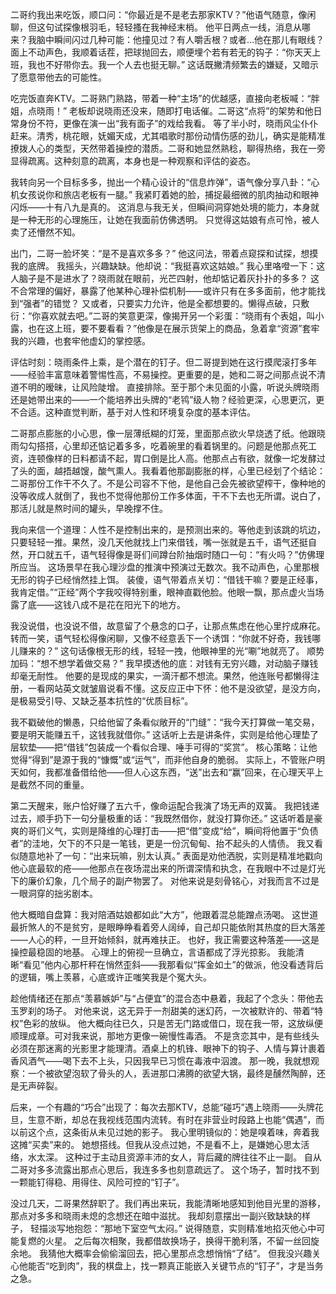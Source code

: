 二哥约我出来吃饭，顺口问：“你最近是不是老去那家KTV？”他语气随意，像闲聊，但这句试探像根羽毛，轻轻搔在我神经末梢。 他平日两点一线，消息从哪来？我脑中瞬间闪过几种可能：他撞见过？有人嚼舌根？或者…他在那儿有眼线？ 面上不动声色，我顺着话茬，把球抛回去，顺便埋个若有若无的钩子：“你天天上班，我也不好带你去。我一个人去也挺无聊。” 这话既撇清频繁去的嫌疑，又暗示了愿意带他去的可能性。

吃完饭直奔KTV。二哥熟门熟路，带着一种“主场”的优越感，直接向老板喊：“胖姐，点晓雨！” 老板却说晓雨还没来，随即打电话催。二哥这“点将”的架势和他日常身份不符，更像在演一出“我有面子”的戏给我看。 等了半小时，晓雨风尘仆仆赶来。清秀，桃花眼，妩媚天成，尤其唱歌时那份动情伤感的劲儿，确实是能精准撩拨人心的类型，天然带着操控的潜质。二哥和她显然熟稔，聊得热络，我在一旁显得疏离。这种刻意的疏离，本身也是一种观察和评估的姿态。

我转向另一个目标多多，抛出一个精心设计的“信息炸弹”，语气像分享八卦：“心机女孩说你和旅店老板有一腿。” 我紧盯着她的脸，捕捉最细微的肌肉抽动和眼神闪烁——十有八九是真的。 这消息与我无关，但瞬间洞穿她处境的能力，本身就是一种无形的心理施压，让她在我面前仿佛透明。 只觉得这姑娘有点可怜，被人卖了还懵然不知。

出门，二哥一脸坏笑：“是不是喜欢多多？” 他这问法，带着点窥探和试探，想摸我的底牌。 我摇头，兴趣缺缺。他却说：“我挺喜欢这姑娘。” 我心里咯噔一下：这人脑子是不是进水了？晓雨就在眼前，光芒四射，他却惦记着灰扑扑的多多？ 这不合常理的偏好，暴露了他某种心理补偿机制——或许只有在多多面前，他才能找到“强者”的错觉？ 又或者，只要实力允许，他是全都想要的。懒得点破，只敷衍：“你喜欢就去吧。”二哥的笑意更深，像揭开另一个彩蛋：“晓雨有个表姐，叫小露，也在这上班，要不要看看？”他像是在展示货架上的商品，急着拿“资源”套牢我的兴趣，也套牢他虚幻的掌控感。

评估时刻：晓雨条件上乘，是个潜在的钉子。但二哥提到她在这行摸爬滚打多年——经验丰富意味着警惕性高，不易操控。更重要的是，她和二哥之间那点说不清道不明的暧昧，让风险陡增。 直接排除。至于那个未见面的小露，听说头牌晓雨还是她带出来的——一个能培养出头牌的“老鸨”级人物？经验更深，心思更沉，更不合适。这种直觉判断，基于对人性和环境复杂度的基本评估。

二哥那点膨胀的小心思，像一层薄纸糊的灯笼，里面那点欲火早烧透了纸。他跟晓雨勾勾搭搭，心里却还惦记着多多，吃着碗里的看着锅里的。问题是他那点死工资，连顿像样的日料都请不起，胃口倒是比人高。他那点占有欲，就像一坨发酵过了头的面，越捂越馊，酸气熏人。我看着他那副膨胀的样，心里已经划了个结论：二哥那份工作干不久了。不是公司容不下他，是他自己会先被欲望榨干，像种地的没等收成人就倒了，我也不觉得他那份工作多体面，干不下去也无所谓。说白了，那活儿就是熬时间的罐头，早晚撑不住。

我向来信一个道理：人性不是控制出来的，是预测出来的。等他走到该跳的坑边，只要轻轻一推。果然，没几天他就找上门来借钱，嘴一张就是五千，语气还挺自然，开口就五千，语气轻得像是哥们间蹲台阶抽烟时随口一句：“有火吗？”仿佛理所应当。 这场景早在我心理沙盘的推演中预演过无数次。我不动声色，心里那根无形的钩子已经悄然挂上饵。 装傻，语气带着点关切：“借钱干嘛？要是正经事，我肯定借。”“正经”两个字我咬得特别重，眼神直戳他脸。他眼一飘，那点虚火当场露了底——这钱八成不是花在阳光下的地方。

我没说借，也没说不借，故意留了个悬念的口子，让那点焦虑在他心里拧成麻花。 转而一笑，语气轻松得像闲聊，又像不经意丢下一个诱饵：“你就不好奇，我钱哪儿赚来的？” 这句话像根无形的线，轻轻一拽，他眼神里的光“唰”地就亮了。 顺势加码：“想不想学着做交易？” 我早摸透他的底：对钱有无穷兴趣，对动脑子赚钱却毫无耐性。 他要的是现成的果实，一滴汗都不想流。果然，他连账号都懒得注册，一看网站英文就皱眉说看不懂。这反应正中下怀：他不是没欲望，是没方向，是极易受引导、又缺乏基本抗性的“优质目标”。

我不戳破他的懒愚，只给他留了条看似敞开的“门缝”：“我今天打算做一笔交易，要是明天能赚五千，这钱我就借你。” 这话听上去是讲条件，实则是给他心理垫了层软垫——把“借钱”包装成一个看似合理、唾手可得的“奖赏”。 核心策略：让他觉得“得到”是源于我的“慷慨”或“运气”，而非他自身的脆弱。 实际上，不管账户明天如何，我都准备借给他——但人心这东西，“送”出去和“赢”回来，在心理天平上是截然不同的重量。

第二天醒来，账户恰好赚了五六千，像命运配合我演了场无声的双簧。 我把钱递过去，顺手扔下一句分量极重的话：“我既然借你，就没打算你还。” 这话听着是豪爽的哥们义气，实则是降维的心理打击——把“借”变成“给”，瞬间将他置于“负债者”的洼地，欠下的不只是一笔钱，更是一份沉甸甸、抬不起头的人情债。 我又看似随意地补了一句：“出来玩嘛，别太认真。” 表面是劝他洒脱，实则是精准地戳向他心底最软的疮——他那点在夜场混出来的所谓深情和执念，在我眼中不过是灯光下的廉价幻象，几个局子的副产物罢了。 对他来说是刻骨铭心，对我而言不过是一眼洞穿的拙劣剧本。

他大概暗自盘算：我对陪酒姑娘都如此“大方”，他跟着混总能蹭点汤喝。 这世道最折煞人的不是贫穷，是眼睁睁看着旁人阔绰，自己却只能依附其热度的巨大落差——人心的秤，一旦开始倾斜，就再难扶正。 也好，我正需要这种落差——这是操控最稳固的地基。 心理上的俯视一旦确立，言语都成了浮光掠影。 我能清晰“看见”他内心那杆秤在悄然歪斜——我那看似“挥金如土”的做派，他没看透背后的逻辑，嘴上羡慕，心底或许正嗤笑我是个冤大头。

趁他情绪还在那点“羡慕嫉妒”与“占便宜”的混合态中悬着，我起了个念头：带他去玉罗刹的场子。 对他来说，这无异于一剂甜美的迷幻药，一次被默许的、带着“特权”色彩的放纵。 他大概向往已久，只是苦无门路或借口，现在我一带，这放纵便顺理成章。可对我来说，那地方更像一碗慢性毒酒。 不是贪恋其中，是有些线头必须在那迷离的光影里才能理清。酒桌上的机锋、眼神下的钩子、人情与算计裹着香风酒气——喝下去不上头，只因我早已习惯在毒液中泅渡。 那一晚，我就想观察：一个被欲望泡软了骨头的人，丢进那口沸腾的欲望大锅，最终是醺然陶醉，还是无声碎裂。

后来，一个有趣的“巧合”出现了：每次去那KTV，总能“碰巧”遇上晓雨——头牌花旦，生意不断，却总在我视线范围内流转。有时在非营业时段路上也能“偶遇”，而以前这个点，这条街从未见过她的影子。 我心里明镜似的：她是嗅着味，奔着我这摊“买卖”来的。 她想搭线。但我从没点过她，不是看不上，是嫌她心思太活络，水太深。 这种过于主动且资源丰沛的女人，背后藏的牌往往不止一副。 自从二哥对多多流露出那点心思后，我连多多也刻意疏远了。 这个场子，暂时找不到一颗能钉得稳、用得住、风险可控的“钉子”。

没过几天，二哥果然辞职了。我们再出来玩，我能清晰地感知到他目光里的游移，那点对多多和晓雨未熄的念想还在暗中滋扰。 我却刻意摆出一副兴致缺缺的样子， 轻描淡写地抱怨：“那地下室空气太闷。” 说得随意，实则精准地掐灭他心中可能复燃的火星。 之后每次相聚，我都借故换场子，换得干脆利落，不留一丝回旋余地。 我猜他大概率会偷偷溜回去，把心里那点念想悄悄“了结”。 但我没兴趣关心他能否“吃到肉”，我的棋盘上，找一颗真正能嵌入关键节点的“钉子”，才是当务之急。
